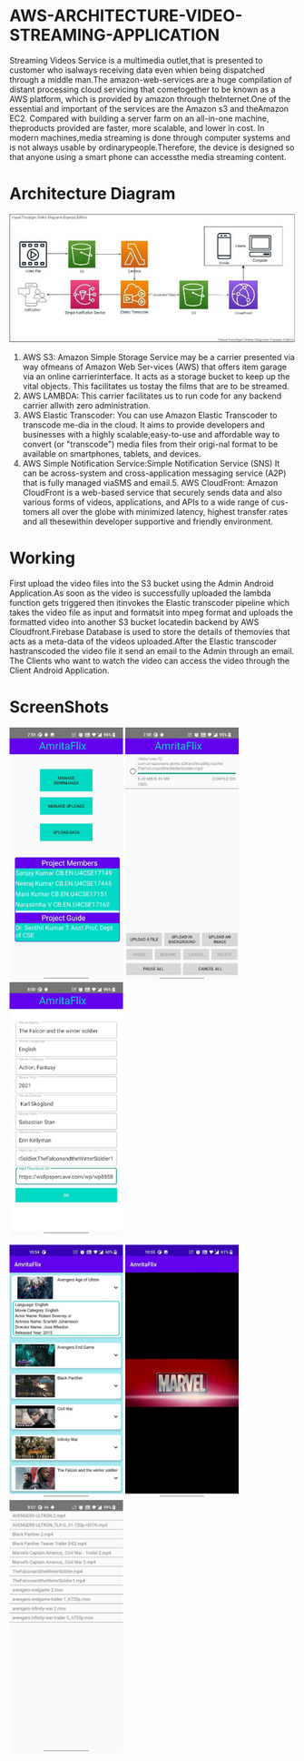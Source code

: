 # AWS-ARCHITECTURE-VIDEO-STREAMING-APPLICATION
Streaming Videos Service is a multimedia outlet,that is presented to customer who isalways receiving data even whien being dispatched through a middle man.The amazon-web-services are a huge compilation of distant processing cloud servicing that cometogether to be known as a AWS platform, which is provided by amazon through theInternet.One of the essential and important of the services are the Amazon s3 and theAmazon EC2.   Compared with building a server farm on an all-in-one machine,  theproducts provided are faster, more scalable, and lower in cost.  In modern machines,media streaming is done through computer systems and is not always usable by ordinarypeople.Therefore, the device is designed so that anyone using a smart phone can accessthe media streaming content.

# Architecture Diagram
![alt text](https://github.com/SanjayKumarKKR/AWS-ARCHITECTURE-VIDEO-STREAMING-APPLICATION/blob/4b13629041b1ef886cdf94207ff2a56ff9357ae7/Screenshots/architecture.jpg)
1.  AWS S3:  Amazon Simple Storage Service may be a carrier presented via way ofmeans of Amazon Web Ser-vices (AWS) that offers item garage via an online carrierinterface.  It acts as a storage bucket to keep up the vital objects.  This facilitates us tostay the films that are to be streamed.
2. AWS LAMBDA: This carrier facilitates us to run code for any backend carrier allwith zero administration.
3. AWS Elastic Transcoder: You can use Amazon Elastic Transcoder to transcode me-dia in the cloud.  It aims to provide developers and businesses with a highly scalable,easy-to-use and affordable way to convert (or "transcode") media files from their origi-nal format to be available on smartphones, tablets, and devices.
4. AWS  Simple  Notification  Service:Simple  Notification  Service  (SNS)  It  can  be  across-system and cross-application messaging service (A2P) that is fully managed viaSMS and email.5.  AWS CloudFront:  Amazon CloudFront is a web-based service that securely sends data and also various forms of videos, applications, and APIs to a wide range of cus-tomers all over the globe with minimized latency, highest transfer rates and all thesewithin developer supportive and friendly environment.


# Working
First upload the video files into the S3 bucket using the Admin Android Application.As soon as the video is successfully uploaded the lambda function gets triggered then itinvokes the Elastic transcoder pipeline which takes the video file as input and formatsit into mpeg format and uploads the formatted video into another S3 bucket locatedin backend by AWS Cloudfront.Firebase Database is used to store the details of themovies that acts as a meta-data of the videos uploaded.After the Elastic transcoder hastranscoded the video file it send an email to the Admin through an email.  The Clients who want to watch the video can access the video through the Client Android Application.

# ScreenShots
<p float="left">
  <img src="https://github.com/SanjayKumarKKR/AWS-ARCHITECTURE-VIDEO-STREAMING-APPLICATION/blob/3a88d2bd3e929335a3dc50b539bd39163b07ba52/Screenshots/AF1.png" width="200" />
  <img src="https://github.com/SanjayKumarKKR/AWS-ARCHITECTURE-VIDEO-STREAMING-APPLICATION/blob/1b31d9004e3619fbee5150983a1b0d79bb93babd/Screenshots/AF2.png" width="200" /> 
  <img src="https://github.com/SanjayKumarKKR/AWS-ARCHITECTURE-VIDEO-STREAMING-APPLICATION/blob/1b31d9004e3619fbee5150983a1b0d79bb93babd/Screenshots/Af3.png" width="200" />
</p>

<p float="left">
  <img src="https://github.com/SanjayKumarKKR/AWS-ARCHITECTURE-VIDEO-STREAMING-APPLICATION/blob/d8ed368ec2f9430b420789a7c6cfc2312a7c76cc/Screenshots/c2.png" width="200" />
  <img src="https://github.com/SanjayKumarKKR/AWS-ARCHITECTURE-VIDEO-STREAMING-APPLICATION/blob/d8ed368ec2f9430b420789a7c6cfc2312a7c76cc/Screenshots/c3.png" width="200" /> 
  <img src="https://github.com/SanjayKumarKKR/AWS-ARCHITECTURE-VIDEO-STREAMING-APPLICATION/blob/d8ed368ec2f9430b420789a7c6cfc2312a7c76cc/Screenshots/r1.png" width="200" />
</p>
